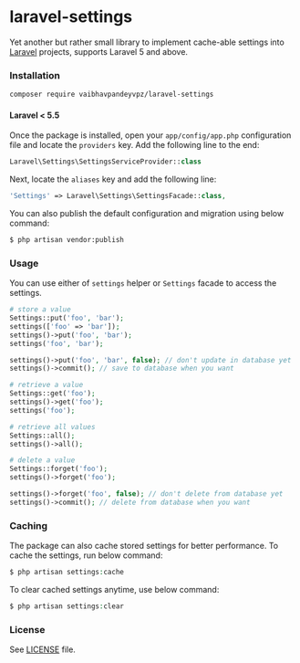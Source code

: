 # laravel-settings

Yet another but rather small library to implement cache-able settings into [Laravel](https://laravel.com/) projects, supports Laravel 5 and above.

### Installation

```bash
composer require vaibhavpandeyvpz/laravel-settings
```

#### Laravel < 5.5
Once the package is installed, open your `app/config/app.php` configuration file and locate the `providers` key.
Add the following line to the end:

```php
Laravel\Settings\SettingsServiceProvider::class
```

Next, locate the `aliases` key and add the following line:

```php
'Settings' => Laravel\Settings\SettingsFacade::class,
```

You can also publish the default configuration and migration using below command:

```bash
$ php artisan vendor:publish
```

### Usage

You can use either of `settings` helper or `Settings` facade to access the settings.

```php
# store a value
Settings::put('foo', 'bar');
settings(['foo' => 'bar']);
settings()->put('foo', 'bar');
settings('foo', 'bar');

settings()->put('foo', 'bar', false); // don't update in database yet
settings()->commit(); // save to database when you want

# retrieve a value
Settings::get('foo');
settings()->get('foo');
settings('foo');

# retrieve all values
Settings::all();
settings()->all();

# delete a value
Settings::forget('foo');
settings()->forget('foo');

settings()->forget('foo', false); // don't delete from database yet
settings()->commit(); // delete from database when you want
```

### Caching

The package can also cache stored settings for better performance.
To cache the settings, run below command:

```php
$ php artisan settings:cache
```

To clear cached settings anytime, use below command:

```php
$ php artisan settings:clear
```

### License

See [LICENSE](LICENSE) file.

